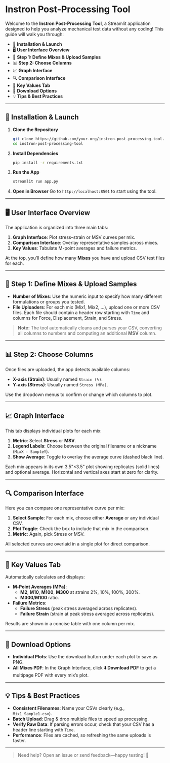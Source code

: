 # Instron Post-Processing Tool

Welcome to the **Instron Post-Processing Tool**, a Streamlit application designed to help you analyze mechanical test data without any coding! This guide will walk you through:

- 🔧 **Installation & Launch**
- 🖥️ **User Interface Overview**
- 🔢 **Step 1: Define Mixes & Upload Samples**
- 📊 **Step 2: Choose Columns**
- 📈 **Graph Interface**
- 🔍 **Comparison Interface**
- 🔑 **Key Values Tab**
- 💾 **Download Options**
- 💡 **Tips & Best Practices**

---

## 🔧 Installation & Launch

1. **Clone the Repository**
   ```bash
   git clone https://github.com/your-org/instron-post-processing-tool.git
   cd instron-post-processing-tool
   ```

2. **Install Dependencies**
   ```bash
   pip install -r requirements.txt
   ```

3. **Run the App**
   ```bash
   streamlit run app.py
   ```

4. **Open in Browser**
   Go to `http://localhost:8501` to start using the tool.

---

## 🖥️ User Interface Overview

The application is organized into three main tabs:

1. **Graph Interface**: Plot stress–strain or MSV curves per mix.
2. **Comparison Interface**: Overlay representative samples across mixes.
3. **Key Values**: Tabulate M-point averages and failure metrics.

At the top, you’ll define how many **Mixes** you have and upload CSV test files for each.

---

## 🔢 Step 1: Define Mixes & Upload Samples

- **Number of Mixes**: Use the numeric input to specify how many different formulations or groups you tested.
- **File Uploaders**: For each mix (Mix1, Mix2, …), upload one or more CSV files. Each file should contain a header row starting with `Time` and columns for Force, Displacement, Strain, and Stress.

> **Note:** The tool automatically cleans and parses your CSV, converting all columns to numbers and computing an additional **MSV** column.

---

## 📊 Step 2: Choose Columns

Once files are uploaded, the app detects available columns:

- **X-axis (Strain)**: Usually named `Strain (%)`.
- **Y-axis (Stress)**: Usually named `Stress (MPa)`.

Use the dropdown menus to confirm or change which columns to plot.

---

## 📈 Graph Interface

This tab displays individual plots for each mix:

1. **Metric**: Select **Stress** or **MSV**.
2. **Legend Labels**: Choose between the original filename or a nickname (`MixX - SampleY`).
3. **Show Average**: Toggle to overlay the average curve (dashed black line).

Each mix appears in its own 3.5"×3.5" plot showing replicates (solid lines) and optional average. Horizontal and vertical axes start at zero for clarity.

---

## 🔍 Comparison Interface

Here you can compare one representative curve per mix:

1. **Select Sample**: For each mix, choose either **Average** or any individual CSV.
2. **Plot Toggle**: Check the box to include that mix in the comparison.
3. **Metric**: Again, pick Stress or MSV.

All selected curves are overlaid in a single plot for direct comparison.

---

## 🔑 Key Values Tab

Automatically calculates and displays:

- **M‑Point Averages (MPa)**:
  - **M2**, **M10**, **M100**, **M300** at strains 2%, 10%, 100%, 300%.
  - **M300/M100** ratio.
- **Failure Metrics**:
  - **Failure Stress** (peak stress averaged across replicates).
  - **Failure Strain** (strain at peak stress averaged across replicates).

Results are shown in a concise table with one column per mix.

---

## 💾 Download Options

- **Individual Plots**: Use the download button under each plot to save as PNG.
- **All Mixes PDF**: In the Graph Interface, click **⬇️ Download PDF** to get a multipage PDF with every mix’s plot.

---

## 💡 Tips & Best Practices

- **Consistent Filenames**: Name your CSVs clearly (e.g., `Mix1_Sample1.csv`).
- **Batch Upload**: Drag & drop multiple files to speed up processing.
- **Verify Raw Data**: If parsing errors occur, check that your CSV has a header line starting with `Time`.
- **Performance**: Files are cached, so refreshing the same uploads is faster.

---

> Need help? Open an issue or send feedback—happy testing! 🚀
